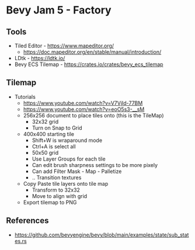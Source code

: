 # Bevy Jam 5 - Factory

## Tools

* Tiled Editor - https://www.mapeditor.org/
  * https://doc.mapeditor.org/en/stable/manual/introduction/
* LDtk - https://ldtk.io/
* Bevy ECS Tilemap - https://crates.io/crates/bevy_ecs_tilemap

## Tilemap

* Tutorials
  * https://www.youtube.com/watch?v=V7VjId-77BM
  * https://www.youtube.com/watch?v=eoO5s3-__sM
  * 256x256 document to place tiles onto (this is the TileMap)
    * 32x32 grid
    * Turn on Snap to Grid
  * 400x400 starting tile
    * Shift+W is wraparound mode
    * Ctrl+A is select all
    * 50x50 grid
    * Use Layer Groups for each tile
    * Can edit brush sharpness settings to be more pixely
    * Can add Filter Mask - Map - Palletize
    * .. Transition textures
  * Copy Paste tile layers onto tile map
    * Transform to 32x32
    * Move to align with grid
  * Export tilemap to PNG

## References

* https://github.com/bevyengine/bevy/blob/main/examples/state/sub_states.rs
